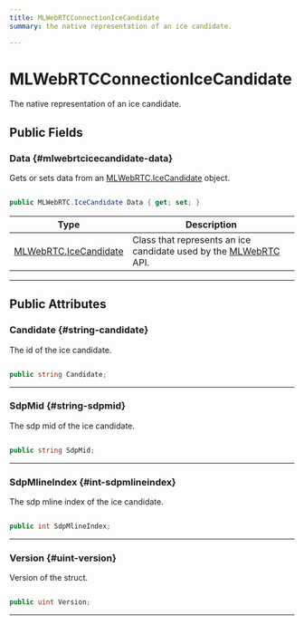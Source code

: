 ```yaml
---
title: MLWebRTCConnectionIceCandidate
summary: the native representation of an ice candidate. 

---
```


# MLWebRTCConnectionIceCandidate




The native representation of an ice candidate.   





## Public Fields

### Data {#mlwebrtcicecandidate-data}

Gets or sets data from an [MLWebRTC.IceCandidate](/versioned_docs/version-22-May-2023/unity-api/api/UnityEngine.XR.MagicLeap/MLWebRTC/UnityEngine.XR.MagicLeap.MLWebRTC.IceCandidate.md) object. 

```csharp

public MLWebRTC.IceCandidate Data { get; set; }

```

| Type | Description  | 
|--|--|
| [MLWebRTC.IceCandidate](/versioned_docs/version-22-May-2023/unity-api/api/UnityEngine.XR.MagicLeap/MLWebRTC/UnityEngine.XR.MagicLeap.MLWebRTC.IceCandidate.md) | Class that represents an ice candidate used by the [MLWebRTC](/versioned_docs/version-22-May-2023/unity-api/api/UnityEngine.XR.MagicLeap/MLWebRTC/UnityEngine.XR.MagicLeap.MLWebRTC.md) API.  |





-----------

## Public Attributes

### Candidate {#string-candidate}

The id of the ice candidate. 

```csharp

public string Candidate;

```






-----------

### SdpMid {#string-sdpmid}

The  sdp mid  of the ice candidate. 

```csharp

public string SdpMid;

```






-----------

### SdpMlineIndex {#int-sdpmlineindex}

The  sdp mline index  of the ice candidate. 

```csharp

public int SdpMlineIndex;

```






-----------

### Version {#uint-version}

Version of the struct. 

```csharp

public uint Version;

```






-----------


